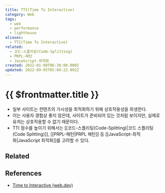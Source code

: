```yaml
---
title: TTI(Time To Interactive)
category: Web
tags:
  - web
  - performance
  - lighthouse
aliases:
  - TTI(Time To Interactive)
related:
  - 코드-스플리팅(Code-Splitting)
  - PRPL-패턴
  - JavaScript-최적화
created: 2022-01-08T06:38:00.000Z
updated: 2022-09-05T05:04:22.092Z
---
```


# {{ $frontmatter.title }}

- 일부 사이트는 컨텐츠의 가시성을 최적화하기 위해 상호작용성을 희생한다.
- 이는 사용자 경험상 좋지 않은데, 사이트가 준비되어 있는 것처럼 보이지만, 실제로 유저는 상호작용할 수 없기 때문이다.
- TTI 점수를 높이기 위해서는 [[코드-스플리팅(Code-Splitting)|코드 스플리팅(Code Splitting)]], [[PRPL-패턴|PRPL 패턴]] 등 [[JavaScript-최적화|JavaScript 최적화]]를 고려할 수 있다.

## Related

## References

- [Time to Interactive (web.dev)](https://web.dev/interactive/)
